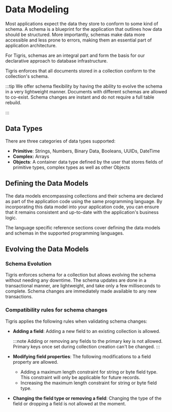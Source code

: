 # Data Modeling

Most applications expect the data they store to conform to some kind of
schema. A schema is a blueprint for the application that outlines how data
should be structured. More importantly, schemas make data more accessible and
less prone to errors, making them an essential part of application architecture.

For Tigris, schemas are an integral part and form the basis for our declarative
approach to database infrastructure.

Tigris enforces that all documents stored in a collection conform to the
collection's schema.

:::tip
We offer schema flexibility by having the ability to evolve the schema in a
very lightweight manner. Documents with different schemas are allowed to
co-exist. Schema changes are instant and do not require a full table rebuild.

:::

## Data Types

There are three categories of data types supported:

- **Primitive**: Strings, Numbers, Binary Data, Booleans, UUIDs, DateTime
- **Complex:** Arrays
- **Objects**: A container data type defined by the user that stores fields
  of primitive types, complex types as well as other Objects

## Defining the Data Models

The data models encompassing collections and their schema are declared
as part of the application code using the same programming language. By
incorporating this data model into your application code, you can ensure
that it remains consistent and up-to-date with the application's business logic.

The language specific reference sections cover defining the data models and
schemas in the supported programming languages.

## Evolving the Data Models

### Schema Evolution

Tigris enforces schema for a collection but allows evolving the schema without needing any downtime. The schema updates
are done in a transactional manner, are lightweight, and take only a few milliseconds to complete. Schema changes are
immediately made available to any new transactions.

### Compatibility rules for schema changes

Tigris applies the following rules when validating schema changes:

- **Adding a field**: Adding a new field to an existing collection is allowed.

  :::note
  Adding or removing any fields to the primary key is not allowed. Primary keys once set during collection creation can't be changed.
  :::

- **Modifying field properties**: The following modifications to a field property are allowed.

  - Adding a maximum length constraint for string or byte field type. This constraint will only be applicable for future records.
  - Increasing the maximum length constraint for string or byte field type.

- **Changing the field type or removing a field**: Changing the type of the field or dropping a field is not allowed at the moment.
